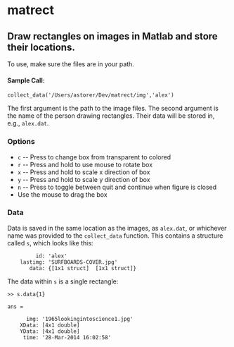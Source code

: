 matrect
=======

## Draw rectangles on images in Matlab and store their locations.

To use, make sure the files are in your path.

#### Sample Call:

`collect_data('/Users/astorer/Dev/matrect/img','alex')`

The first argument is the path to the image files.
The second argument is the name of the person drawing rectangles.  Their data will be stored in, e.g., `alex.dat`.

### Options

* `c` --  Press to change box from transparent to colored
* `r` --  Press and hold to use mouse to rotate box
* `x` --  Press and hold to scale x direction of box
* `y` --  Press and hold to scale y direction of box
* `n` --  Press to toggle between quit and continue when figure is closed
* Use the mouse to drag the box

### Data

Data is saved in the same location as the images, as `alex.dat`, or
whichever name was provided to the `collect_data` function.  This
contains a structure called `s`, which looks like this:

```
         id: 'alex'
    lastimg: 'SURFBOARDS-COVER.jpg'
       data: {[1x1 struct]  [1x1 struct]}
```

The data within `s` is a single rectangle:

```
>> s.data{1}

ans = 

      img: '1965lookingintoscience1.jpg'
    XData: [4x1 double]
    YData: [4x1 double]
     time: '28-Mar-2014 16:02:58'
```
